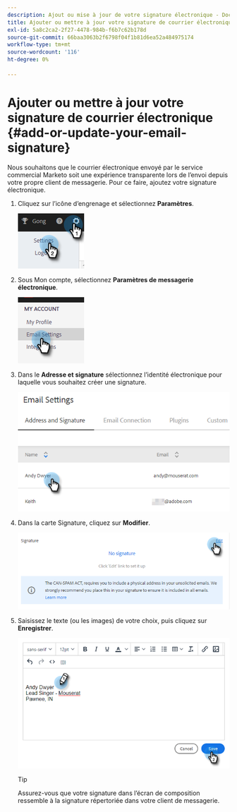 ```yaml
---
description: Ajout ou mise à jour de votre signature électronique - Documents Marketo - Documentation du produit
title: Ajouter ou mettre à jour votre signature de courrier électronique
exl-id: 5a8c2ca2-2f27-4478-984b-f6b7c62b178d
source-git-commit: 66baa3063b2f6798f04f1b81d6ea52a484975174
workflow-type: tm+mt
source-wordcount: '116'
ht-degree: 0%

---
```


# Ajouter ou mettre à jour votre signature de courrier électronique {#add-or-update-your-email-signature}

Nous souhaitons que le courrier électronique envoyé par le service commercial Marketo soit une expérience transparente lors de l’envoi depuis votre propre client de messagerie. Pour ce faire, ajoutez votre signature électronique.

1. Cliquez sur l’icône d’engrenage et sélectionnez **Paramètres**.

   ![](assets/add-or-update-your-email-signature-1.png)

1. Sous Mon compte, sélectionnez **Paramètres de messagerie électronique**.

   ![](assets/add-or-update-your-email-signature-2.png)

1. Dans le **Adresse et signature** sélectionnez l’identité électronique pour laquelle vous souhaitez créer une signature.

   ![](assets/add-or-update-your-email-signature-3.png)

1. Dans la carte Signature, cliquez sur **Modifier**.

   ![](assets/add-or-update-your-email-signature-4.png)

1. Saisissez le texte (ou les images) de votre choix, puis cliquez sur **Enregistrer**.

   ![](assets/add-or-update-your-email-signature-5.png)

   >[!TIP]
   >
   >Assurez-vous que votre signature dans l’écran de composition ressemble à la signature répertoriée dans votre client de messagerie.
